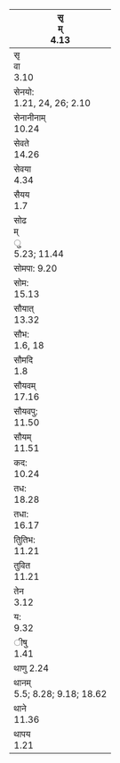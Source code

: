 | सृ<br>म्<br>4.13                |
|---------------------------------|
| सृ<br>वा<br>3.10                |
| सेनयो:<br>1.21, 24, 26; 2.10    |
| सेनानीनाम्<br>10.24             |
| सेवते<br>14.26                  |
| सेवया<br>4.34                   |
| सैयय<br>1.7                     |
| सोढ<br>म्<br>ु<br>5.23; 11.44   |
| सोमपा: 9.20                     |
| सोम:<br>15.13                   |
| सौयात्<br>13.32                 |
| सौभ:<br>1.6, 18                 |
| सौमदि<br>1.8                    |
| सौयवम्<br>17.16                 |
| सौयवपु:<br>11.50                |
| सौयम्<br>11.51                  |
| कद:<br>10.24                    |
| तध:<br>18.28                    |
| तधा:<br>16.17                   |
| तुितिभ:<br>11.21                |
| तुवित<br>11.21                  |
| तेन<br>3.12                     |
| य:<br>9.32                      |
| ीषु<br>1.41                     |
| थाणु 2.24                       |
| थानम्<br>5.5; 8.28; 9.18; 18.62 |
| थाने<br>11.36                   |
| थापय<br>1.21                    |